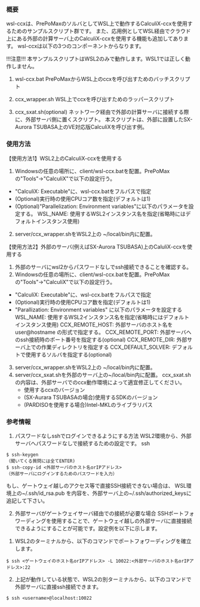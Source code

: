 ### 概要
wsl-ccxは、PrePoMaxのソルバとしてWSL上で動作するCalculiX-ccxを使用するためのサンプルスクリプト群です。
また、応用例としてWSL経由でクラウド上にある外部の計算サーバ上のCalculiX-ccxを使用する機能も追加してあります。
wsl-ccxは以下の3つのコンポーネントからなります。

!!!注意!!! 本サンプルスクリプトはWSL2のみで動作します。WSL1では正しく動作しません。

1) wsl-ccx.bat
   PrePoMaxからWSL上のccxを呼び出すためのバッチスクリプト

2) ccx_wrapper.sh
   WSL上でccxを呼び出すためのラッパースクリプト

3) ccx_sxat.sh(optional)
   ネットワーク経由で外部の計算サーバに接続する際に、外部サーバ側に置くスクリプト。
   本スクリプトは、外部に設置したSX-Aurora TSUBASA上のVE対応版CalculiXを呼び出す例。

### 使用方法
【使用方法1】WSL2上のCalculiX-ccxを使用する 
1. Windowsの任意の場所に、client/wsl-ccx.batを配置。PrePoMaxの"Tools"->"CalculiX"で以下の設定行う。
  - "CalculiX: Executable"に、wsl-ccx.batをフルパスで指定
  - (Optional)実行時の使用CPUコア数を指定(デフォルトは1)
  - (Optional)"Parallelization: Environment variables"に以下のパラメータを設定する。
      WSL_NAME: 使用するWSL2インスタンス名を指定(省略時にはデフォルトインスタンス使用)

2. server/ccx_wrapper.shをWSL2上の ~/local/bin内に配置。

【使用方法2】外部のサーバ(例えばSX-Aurora TSUBASA)上のCaluliX-ccxを使用する
1. 外部のサーバにwsl2からパスワードなしでssh接続できることを確認する。
2. Windowsの任意の場所に、client/wsl-ccx.batを配置。PrePoMaxの"Tools"->"CalculiX"で以下の設定行う。
  - "CalculiX: Executable"に、wsl-ccx.batをフルパスで指定
  - (Optional)実行時の使用CPUコア数を指定(デフォルトは1)
  - "Parallization: Environment variables" に以下のパラメータを設定する
      WSL_NAME: 使用するWSL2インスタンス名を指定(省略時にはデフォルトインスタンス使用)
      CCX_REMOTE_HOST: 外部サーバのホスト名を user@hostname の形式で指定する。
      CCX_REMOTE_PORT: 外部サーバへのssh接続時のポート番号を指定する(optional)
      CCX_REMOTE_DIR: 外部サーバ上での作業ディレクトリを指定する
      CCX_DEFAULT_SOLVER: デフォルトで使用するソルバを指定する(optional)
3. server/ccx_wrapper.shをWSL2上の ~/local/bin内に配置。
4. server/ccx_sxat.shを外部のサーバ上の~/local/bin内に配置。
   ccx_sxat.shの内容は、外部サーバでのccx動作環境によって適宜修正してください。
   - 使用するccxのバージョン
   - (SX-Aurara TSUBASAの場合)使用するSDKのバージョン
   - (PARDISOを使用する場合)Intel-MKLのライブラリパス


### 参考情報
1. パスワードなしsshでログインできるようにする方法
WSL2環境から、外部サーバへパスワードなしで接続するための設定です。
ssh

```
$ ssh-keygen
（聞いてくる質問には全てENTER)
$ ssh-copy-id <外部サーバのホスト名orIPアドレス>
（外部サーバにログインするためのパスワードを入力）
```

もし、ゲートウェイ越しのアクセス等で直接SSH接続できない場合は、
WSL環境上の~/.ssh/id_rsa.pub を内容を、外部サーバ上の~/.ssh/authorized_keysに
追記して下さい。

2. 外部サーバがゲートウェイサーバ経由での接続が必要な場合
SSHポートフォワーディングを使用することで、ゲートウェイ越しの外部サーバに直接接続できるようにすることが可能です。設定例を以下に示します。

1) WSL2のターミナルから、以下のコマンドでポートフォワーディングを確立します。
```
$ ssh <ゲートウェイのホスト名orIPアドレス> -L 10022:<外部サーバのホスト名orIPアドレス>:22
```

2) 上記が動作している状態で、WSL2の別ターミナルから、以下のコマンドで外部サーバに直接ssh接続できます。

```
$ ssh <username>@localhost:10022
```

